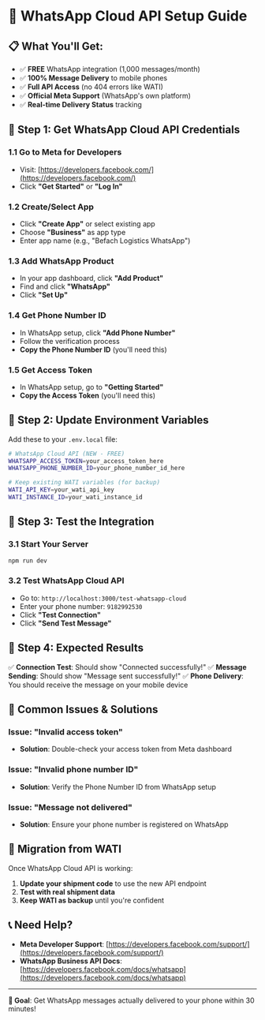 # 🚀 WhatsApp Cloud API Setup Guide

## 📋 **What You'll Get:**
- ✅ **FREE** WhatsApp integration (1,000 messages/month)
- ✅ **100% Message Delivery** to mobile phones
- ✅ **Full API Access** (no 404 errors like WATI)
- ✅ **Official Meta Support** (WhatsApp's own platform)
- ✅ **Real-time Delivery Status** tracking

## 🔑 **Step 1: Get WhatsApp Cloud API Credentials**

### 1.1 Go to Meta for Developers
- Visit: [https://developers.facebook.com/](https://developers.facebook.com/)
- Click **"Get Started"** or **"Log In"**

### 1.2 Create/Select App
- Click **"Create App"** or select existing app
- Choose **"Business"** as app type
- Enter app name (e.g., "Befach Logistics WhatsApp")

### 1.3 Add WhatsApp Product
- In your app dashboard, click **"Add Product"**
- Find and click **"WhatsApp"**
- Click **"Set Up"**

### 1.4 Get Phone Number ID
- In WhatsApp setup, click **"Add Phone Number"**
- Follow the verification process
- **Copy the Phone Number ID** (you'll need this)

### 1.5 Get Access Token
- In WhatsApp setup, go to **"Getting Started"**
- **Copy the Access Token** (you'll need this)

## 🔧 **Step 2: Update Environment Variables**

Add these to your `.env.local` file:

```bash
# WhatsApp Cloud API (NEW - FREE)
WHATSAPP_ACCESS_TOKEN=your_access_token_here
WHATSAPP_PHONE_NUMBER_ID=your_phone_number_id_here

# Keep existing WATI variables (for backup)
WATI_API_KEY=your_wati_api_key
WATI_INSTANCE_ID=your_wati_instance_id
```

## 🧪 **Step 3: Test the Integration**

### 3.1 Start Your Server
```bash
npm run dev
```

### 3.2 Test WhatsApp Cloud API
- Go to: `http://localhost:3000/test-whatsapp-cloud`
- Enter your phone number: `9182992530`
- Click **"Test Connection"**
- Click **"Send Test Message"**

## 📱 **Step 4: Expected Results**

✅ **Connection Test**: Should show "Connected successfully!"
✅ **Message Sending**: Should show "Message sent successfully!"
✅ **Phone Delivery**: You should receive the message on your mobile device

## 🚨 **Common Issues & Solutions**

### Issue: "Invalid access token"
- **Solution**: Double-check your access token from Meta dashboard

### Issue: "Invalid phone number ID"
- **Solution**: Verify the Phone Number ID from WhatsApp setup

### Issue: "Message not delivered"
- **Solution**: Ensure your phone number is registered on WhatsApp

## 🔄 **Migration from WATI**

Once WhatsApp Cloud API is working:

1. **Update your shipment code** to use the new API endpoint
2. **Test with real shipment data**
3. **Keep WATI as backup** until you're confident

## 📞 **Need Help?**

- **Meta Developer Support**: [https://developers.facebook.com/support/](https://developers.facebook.com/support/)
- **WhatsApp Business API Docs**: [https://developers.facebook.com/docs/whatsapp](https://developers.facebook.com/docs/whatsapp)

---

**🎯 Goal**: Get WhatsApp messages actually delivered to your phone within 30 minutes!








